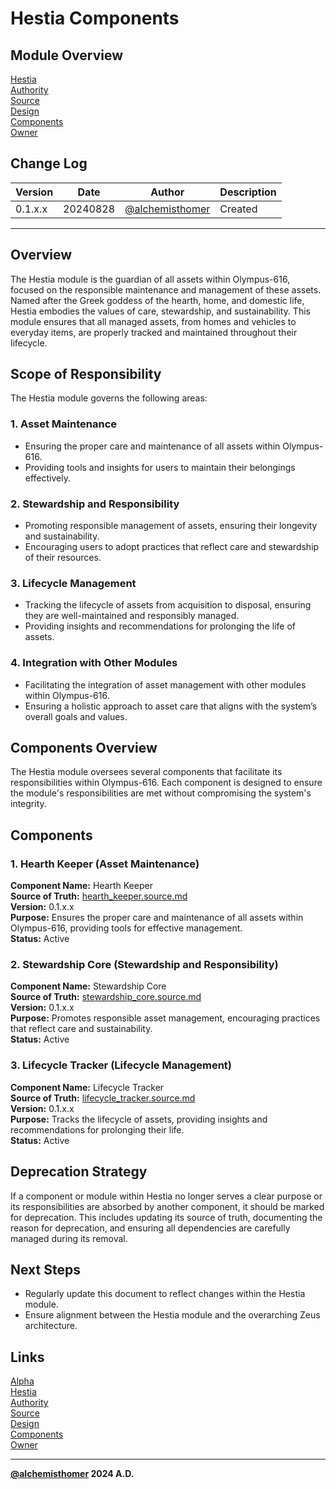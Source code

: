 # Hestia Components

## Module Overview
[Hestia](README.md)  
[Authority](../zeus/zeus.components.md)  
[Source](hestia.source.md)  
[Design](hestia.design.md)  
[Components](hestia.components.md)  
[Owner](https://github.com/alchemisthomer)  

## Change Log

| Version   | Date       | Author                                                   | Description   |
|-----------|------------|----------------------------------------------------------|---------------|
| 0.1.x.x   | 20240828   | [@alchemisthomer](https://github.com/alchemisthomer)     | Created       

---

## Overview

The Hestia module is the guardian of all assets within Olympus-616, focused on the responsible maintenance and management of these assets. Named after the Greek goddess of the hearth, home, and domestic life, Hestia embodies the values of care, stewardship, and sustainability. This module ensures that all managed assets, from homes and vehicles to everyday items, are properly tracked and maintained throughout their lifecycle.

## Scope of Responsibility

The Hestia module governs the following areas:

### 1. **Asset Maintenance**
   - Ensuring the proper care and maintenance of all assets within Olympus-616.
   - Providing tools and insights for users to maintain their belongings effectively.

### 2. **Stewardship and Responsibility**
   - Promoting responsible management of assets, ensuring their longevity and sustainability.
   - Encouraging users to adopt practices that reflect care and stewardship of their resources.

### 3. **Lifecycle Management**
   - Tracking the lifecycle of assets from acquisition to disposal, ensuring they are well-maintained and responsibly managed.
   - Providing insights and recommendations for prolonging the life of assets.

### 4. **Integration with Other Modules**
   - Facilitating the integration of asset management with other modules within Olympus-616.
   - Ensuring a holistic approach to asset care that aligns with the system’s overall goals and values.

## Components Overview

The Hestia module oversees several components that facilitate its responsibilities within Olympus-616. Each component is designed to ensure the module's responsibilities are met without compromising the system's integrity.

## Components

### 1. Hearth Keeper (Asset Maintenance)
   **Component Name:** Hearth Keeper  
   **Source of Truth:** [hearth_keeper.source.md](../hestia/hearth_keeper.source.md)  
   **Version:** 0.1.x.x  
   **Purpose:** Ensures the proper care and maintenance of all assets within Olympus-616, providing tools for effective management.  
   **Status:** Active

### 2. Stewardship Core (Stewardship and Responsibility)
   **Component Name:** Stewardship Core  
   **Source of Truth:** [stewardship_core.source.md](../hestia/stewardship_core.source.md)  
   **Version:** 0.1.x.x  
   **Purpose:** Promotes responsible asset management, encouraging practices that reflect care and sustainability.  
   **Status:** Active

### 3. Lifecycle Tracker (Lifecycle Management)
   **Component Name:** Lifecycle Tracker  
   **Source of Truth:** [lifecycle_tracker.source.md](../hestia/lifecycle_tracker.source.md)  
   **Version:** 0.1.x.x  
   **Purpose:** Tracks the lifecycle of assets, providing insights and recommendations for prolonging their life.  
   **Status:** Active

## Deprecation Strategy

If a component or module within Hestia no longer serves a clear purpose or its responsibilities are absorbed by another component, it should be marked for deprecation. This includes updating its source of truth, documenting the reason for deprecation, and ensuring all dependencies are carefully managed during its removal.

## Next Steps

- Regularly update this document to reflect changes within the Hestia module.
- Ensure alignment between the Hestia module and the overarching Zeus architecture.

## Links
[Alpha](../../README.md)  
[Hestia](README.md)  
[Authority](https://github.com/alchemisthomer)  
[Source](hestia.source.md)  
[Design](hestia.design.md)  
[Components](hestia.components.md)  
[Owner](https://github.com/alchemisthomer)
***
**[@alchemisthomer](https://github.com/alchemisthomer)
2024 A.D.**
